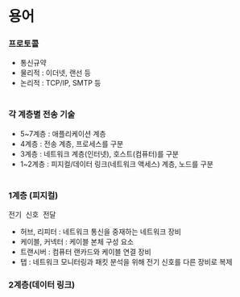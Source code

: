 # 용어

### 프로토콜
- 통신규약
- 물리적 : 이더넷, 랜선 등
- 논리적 : TCP/IP, SMTP 등
<br><br>

### 각 계층별 전송 기술
- 5~7계층 : 애플리케이션 계층
- 4계층 : 전송 계층, 프로세스를 구분
- 3계층 : 네트워크 계층(인터넷), 호스트(컴퓨터)를 구분
- 1~2계층 : 피지컬/데이터 링크(네트워크 액세스) 계층, 노드를 구분
<br><br>

### 1계층 (피지컬)
<pre>전기 신호 전달</pre>
- 허브, 리피터 : 네트워크 통신을 중재하는 네트워크 장비
- 케이블, 커넥터 : 케이블 본체 구성 요소
- 트랜시버 : 컴퓨터 랜카드와 케이블 연결 장비
- 탭 : 네트워크 모니터링과 패킷 분석을 위해 전기 신호를 다른 장비로 복제

### 2계층(데이터 링크)
<pre></pre>

